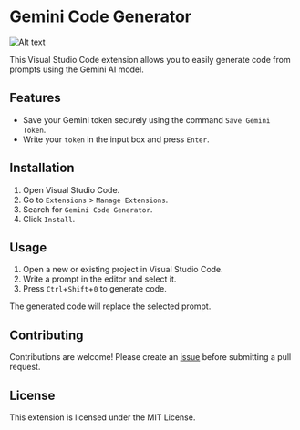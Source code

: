 # Gemini Code Generator

![Alt text](image.png "Gemini Code Generator")

This Visual Studio Code extension allows you to easily generate code from prompts using the Gemini AI model.

## Features

* Save your Gemini token securely using the command `Save Gemini Token`.
* Write your `token` in the input box and press `Enter`.

## Installation

1. Open Visual Studio Code.
2. Go to `Extensions` > `Manage Extensions`.
3. Search for `Gemini Code Generator`.
4. Click `Install`.

## Usage

1. Open a new or existing project in Visual Studio Code.
2. Write a prompt in the editor and select it.
3. Press `Ctrl`+`Shift`+`0` to generate code.

The generated code will replace the selected prompt.

## Contributing

Contributions are welcome! Please create an [issue](https://github.com/shishirregmi/gemini-code-generator/issues) before submitting a pull request.

## License

This extension is licensed under the MIT License.
